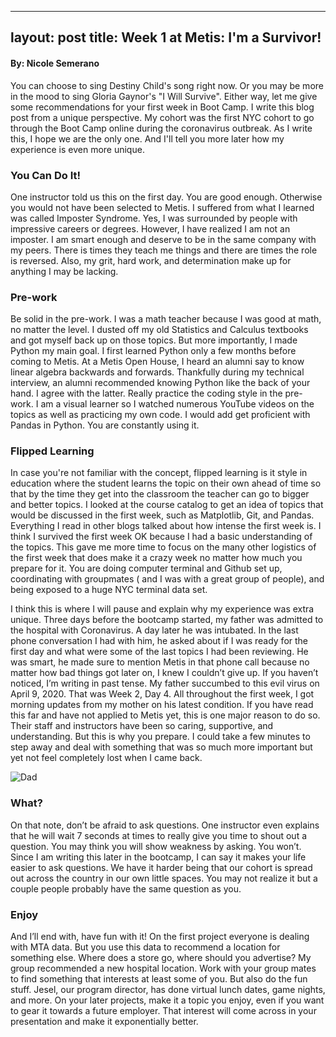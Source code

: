  
---
layout: post
title: Week 1 at Metis:  I'm a Survivor!
---
#### By: Nicole Semerano


You can choose to sing Destiny Child's song right now.  Or you may be more in the mood to sing Gloria Gaynor's "I Will Survive".  Either way, let me give some recommendations for your first week in Boot Camp. I write this blog post from a unique perspective. My cohort was the first NYC cohort to go through the Boot Camp online during the coronavirus outbreak. As I write this, I hope we are the only one. And I'll tell you more later how my experience is even more unique.

### You Can Do It!

One instructor told us this on the first day. You are good enough. Otherwise you would not have been selected to Metis.  I suffered from what I learned was called Imposter Syndrome. Yes, I was surrounded by people with impressive careers or degrees. However, I have realized I am not an imposter.  I am smart enough and deserve to be in the same company with my peers.  There is times they teach me things and there are times the role is reversed.  Also, my grit, hard work, and determination make up for anything I may be lacking.

### Pre-work

Be solid in the pre-work.  I was a math teacher because I was good at math, no matter the level.  I dusted off my old Statistics and Calculus textbooks and got myself back up on those topics.  But more importantly, I made Python my main goal.  I first learned Python only a few months before coming to Metis.  At a Metis Open House, I heard an alumni say to know linear algebra backwards and forwards. Thankfully during my technical interview, an alumni recommended knowing Python like the back of your hand.  I agree with the latter.  Really practice the coding style in the pre-work.  I am a visual learner so I watched numerous YouTube videos on the topics as well as practicing my own code.  I would add get proficient with Pandas in Python.  You are constantly using it.  

### Flipped Learning  

In case you're not familiar with the concept, flipped learning is it style in education where the student learns the topic on their own ahead of time so that by the time they get into the classroom the teacher can go to bigger and better topics. I looked at the course catalog to get an idea of topics that would be discussed in the first week, such as Matplotlib, Git, and Pandas. Everything I read in other blogs talked about how intense the first week is. I think I survived the first week OK because I had a basic understanding of the topics. This gave me more time to focus on the many other logistics of the first week that does make it a crazy week no matter how much you prepare for it.  You are doing computer terminal and Github set up, coordinating with groupmates ( and I was with a great group of people), and being exposed to a huge NYC terminal data set.

   

I think this is where I will pause and explain why my experience was extra unique.  Three days before the bootcamp started, my father was admitted to the hospital with Coronavirus.  A day later he was intubated.  In the last phone conversation I had with him, he asked about if I was ready for the first day and what were some of the last topics I had been reviewing.  He was smart, he made sure to mention Metis in that phone call because no matter how bad things got later on, I knew I couldn’t give up.  If you haven’t noticed, I’m writing in past tense.  My father succumbed to this evil virus on April 9, 2020.  That was Week 2, Day 4.  All throughout the first week, I got morning updates from my mother on his latest condition.  If you have read this far and have not applied to Metis yet, this is one major reason to do so.  Their staff and instructors have been so caring, supportive, and understanding.  But this is why you prepare. I could take a few minutes to step away and deal with something that was so much more important but yet not feel completely lost when I came back. 


![Dad](http://dadnme.jpg "Dad and I")


   

### What?
On that note, don’t be afraid to ask questions.  One instructor even explains that he will wait 7 seconds at times to really give you time to shout out a question.  You may think you will show weakness by asking.  You won’t.  Since I am writing this later in the bootcamp, I can say it makes your life easier to ask questions.  We have it harder being that our cohort is spread out across the country in our own little spaces.  You may not realize it but a couple people probably have the same question as you.   

### Enjoy

And I’ll end with, have fun with it!  On the first project everyone is dealing with MTA data.  But you use this data to recommend a location for something else.  Where does a store go, where should you advertise? My group recommended a new hospital location.  Work with your group mates to find something that interests at least some of you.  But also do the fun stuff.  Jesel, our program director, has done virtual lunch dates, game nights, and more.  On your later projects, make it a topic you enjoy, even if you want to gear it towards a future employer.  That interest will come across in your presentation and make it exponentially better.
